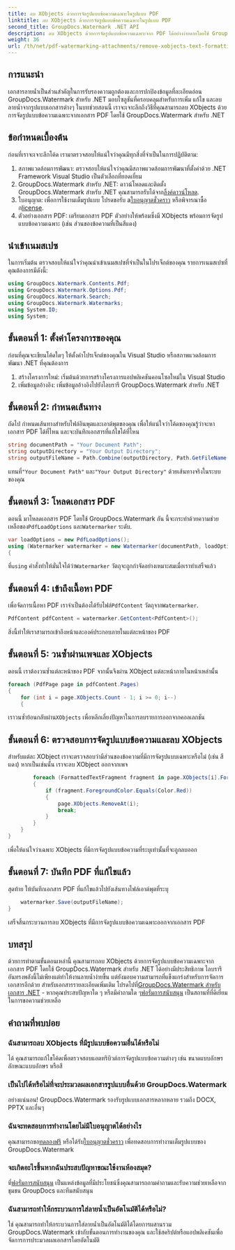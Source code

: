 ```yaml
---
title: ลบ XObjects ด้วยการจัดรูปแบบข้อความเฉพาะในรูปแบบ PDF
linktitle: ลบ XObjects ด้วยการจัดรูปแบบข้อความเฉพาะในรูปแบบ PDF
second_title: GroupDocs.Watermark .NET API
description: ลบ XObjects ด้วยการจัดรูปแบบข้อความเฉพาะจาก PDF ได้อย่างง่ายดายโดยใช้ GroupDocs.Watermark สำหรับ .NET ปฏิบัติตามคำแนะนำของเราเพื่อการจัดการเอกสารที่ราบรื่น
weight: 36
url: /th/net/pdf-watermarking-attachments/remove-xobjects-text-formatting-pdf/
---
```

## การแนะนำ
เอกสารลายน้ำเป็นส่วนสำคัญในการรับรองความถูกต้องและการปกป้องข้อมูลที่ละเอียดอ่อน GroupDocs.Watermark สำหรับ .NET มอบโซลูชันที่ครอบคลุมสำหรับการเพิ่ม แก้ไข และลบลายน้ำจากรูปแบบเอกสารต่างๆ ในบทช่วยสอนนี้ เราจะเจาะลึกถึงวิธีที่คุณสามารถลบ XObjects ด้วยการจัดรูปแบบข้อความเฉพาะจากเอกสาร PDF โดยใช้ GroupDocs.Watermark สำหรับ .NET
## ข้อกำหนดเบื้องต้น
ก่อนที่เราจะเจาะลึกโค้ด เรามาตรวจสอบให้แน่ใจว่าคุณมีทุกสิ่งที่จำเป็นในการปฏิบัติตาม:
1. สภาพแวดล้อมการพัฒนา: ตรวจสอบให้แน่ใจว่าคุณมีสภาพแวดล้อมการพัฒนาที่ตั้งค่าด้วย .NET Framework Visual Studio เป็นตัวเลือกที่ยอดเยี่ยม
2.  GroupDocs.Watermark สำหรับ .NET: ดาวน์โหลดและติดตั้ง GroupDocs.Watermark สำหรับ .NET คุณสามารถรับได้จาก[ลิ้งค์ดาวน์โหลด](https://releases.groupdocs.com/Watermark/net/).
3.  ใบอนุญาต: เพื่อการใช้งานเต็มรูปแบบ โปรดขอรับ a[ใบอนุญาตชั่วคราว](https://purchase.groupdocs.com/temporary-ใบอนุญาต/) หรือพิจารณาซื้อก[license](https://purchase.groupdocs.com/buy).
4. ตัวอย่างเอกสาร PDF: เตรียมเอกสาร PDF ตัวอย่างให้พร้อมซึ่งมี XObjects พร้อมการจัดรูปแบบข้อความเฉพาะ (เช่น ส่วนของข้อความที่เป็นสีแดง)

## นำเข้าเนมสเปซ
ในการเริ่มต้น ตรวจสอบให้แน่ใจว่าคุณนำเข้าเนมสเปซที่จำเป็นในโปรเจ็กต์ของคุณ รายการเนมสเปซที่คุณต้องการมีดังนี้:
```csharp
using GroupDocs.Watermark.Contents.Pdf;
using GroupDocs.Watermark.Options.Pdf;
using GroupDocs.Watermark.Search;
using GroupDocs.Watermark.Watermarks;
using System.IO;
using System;
```
## ขั้นตอนที่ 1: ตั้งค่าโครงการของคุณ
ก่อนที่คุณจะเขียนโค้ดใดๆ ให้ตั้งค่าโปรเจ็กต์ของคุณใน Visual Studio หรือสภาพแวดล้อมการพัฒนา .NET ที่คุณต้องการ
1. สร้างโครงการใหม่: เริ่มต้นด้วยการสร้างโครงการแอปพลิเคชันคอนโซลใหม่ใน Visual Studio
2. เพิ่มข้อมูลอ้างอิง: เพิ่มข้อมูลอ้างอิงไปยังไลบรารี GroupDocs.Watermark สำหรับ .NET
## ขั้นตอนที่ 2: กำหนดเส้นทาง
ถัดไป กำหนดเส้นทางสำหรับไฟล์อินพุตและเอาต์พุตของคุณ เพื่อให้แน่ใจว่าโค้ดของคุณรู้ว่าจะหาเอกสาร PDF ได้ที่ไหน และจะบันทึกเอกสารที่แก้ไขได้ที่ไหน
```csharp
string documentPath = "Your Document Path";
string outputDirectory = "Your Output Directory";
string outputFileName = Path.Combine(outputDirectory, Path.GetFileName(documentPath));
```
 แทนที่`"Your Document Path"` และ`"Your Output Directory"` ด้วยเส้นทางจริงในระบบของคุณ
## ขั้นตอนที่ 3: โหลดเอกสาร PDF
 ตอนนี้ มาโหลดเอกสาร PDF โดยใช้ GroupDocs.Watermark กัน นี้จะกระทำด้วยความช่วยเหลือของ`PdfLoadOptions` และ`Watermarker` ระดับ.
```csharp
var loadOptions = new PdfLoadOptions();
using (Watermarker watermarker = new Watermarker(documentPath, loadOptions))
{
```
 ที่`using` คำสั่งทำให้มั่นใจได้ว่า`Watermarker` วัตถุจะถูกกำจัดอย่างเหมาะสมเมื่อเราทำเสร็จแล้ว
## ขั้นตอนที่ 4: เข้าถึงเนื้อหา PDF
 เพื่อจัดการเนื้อหา PDF เราจำเป็นต้องได้รับไฟล์`PdfContent` วัตถุจาก`Watermarker`.
```csharp
PdfContent pdfContent = watermarker.GetContent<PdfContent>();
```
สิ่งนี้ทำให้เราสามารถเข้าถึงหน้าและองค์ประกอบภายในแต่ละหน้าของ PDF
## ขั้นตอนที่ 5: วนซ้ำผ่านเพจและ XObjects
ตอนนี้ เราต้องวนซ้ำแต่ละหน้าของ PDF จากนั้นจึงผ่าน XObject แต่ละหน้าภายในหน้าเหล่านั้น
```csharp
foreach (PdfPage page in pdfContent.Pages)
{
    for (int i = page.XObjects.Count - 1; i >= 0; i--)
    {
```
 เราวนซ้ำย้อนกลับผ่าน`XObjects` เพื่อหลีกเลี่ยงปัญหาในการลบรายการออกจากคอลเลกชัน
## ขั้นตอนที่ 6: ตรวจสอบการจัดรูปแบบข้อความและลบ XObjects
สำหรับแต่ละ XObject เราจะตรวจสอบว่ามีส่วนของข้อความที่มีการจัดรูปแบบเฉพาะหรือไม่ (เช่น สีแดง) หากเป็นเช่นนั้น เราจะลบ XObject ออกจากเพจ
```csharp
        foreach (FormattedTextFragment fragment in page.XObjects[i].FormattedTextFragments)
        {
            if (fragment.ForegroundColor.Equals(Color.Red))
            {
                page.XObjects.RemoveAt(i);
                break;
            }
        }
    }
}
```
เพื่อให้แน่ใจว่าเฉพาะ XObjects ที่มีการจัดรูปแบบข้อความที่ระบุเท่านั้นที่จะถูกลบออก
## ขั้นตอนที่ 7: บันทึก PDF ที่แก้ไขแล้ว
สุดท้าย ให้บันทึกเอกสาร PDF ที่แก้ไขแล้วไปยังเส้นทางไฟล์เอาต์พุตที่ระบุ
```csharp
    watermarker.Save(outputFileName);
}
```
เสร็จสิ้นกระบวนการลบ XObjects ที่มีการจัดรูปแบบข้อความเฉพาะออกจากเอกสาร PDF

## บทสรุป
ด้วยการทำตามขั้นตอนเหล่านี้ คุณสามารถลบ XObjects ด้วยการจัดรูปแบบข้อความเฉพาะจากเอกสาร PDF โดยใช้ GroupDocs.Watermark สำหรับ .NET ได้อย่างมีประสิทธิภาพ ไลบรารีอันทรงพลังนี้ไม่เพียงแต่ทำให้งานลายน้ำง่ายขึ้น แต่ยังมอบความสามารถที่แข็งแกร่งสำหรับการจัดการเอกสารอีกด้วย สำหรับเอกสารรายละเอียดเพิ่มเติม โปรดไปที่[GroupDocs.Watermark สำหรับเอกสาร .NET](https://tutorials.groupdocs.com/Watermark/net/) - หากคุณประสบปัญหาใด ๆ หรือมีคำถามใด ๆ[ฟอรั่มการสนับสนุน](https://forum.groupdocs.com/c/watermark/19) เป็นสถานที่ที่ดีเยี่ยมในการขอความช่วยเหลือ
## คำถามที่พบบ่อย
### ฉันสามารถลบ XObjects ที่มีรูปแบบข้อความอื่นได้หรือไม่
ได้ คุณสามารถแก้ไขโค้ดเพื่อตรวจสอบแอตทริบิวต์การจัดรูปแบบข้อความต่างๆ เช่น ขนาดแบบอักษร ลักษณะแบบอักษร หรือสี
### เป็นไปได้หรือไม่ที่จะประมวลผลเอกสารรูปแบบอื่นด้วย GroupDocs.Watermark
อย่างแน่นอน! GroupDocs.Watermark รองรับรูปแบบเอกสารหลากหลาย รวมถึง DOCX, PPTX และอื่นๆ
### ฉันจะทดสอบการทำงานโดยไม่มีใบอนุญาตได้อย่างไร
 คุณสามารถขอ[ทดลองฟรี](https://releases.groupdocs.com/) หรือได้รับ[ใบอนุญาตชั่วคราว](https://purchase.groupdocs.com/temporary-license/) เพื่อทดสอบการทำงานเต็มรูปแบบของ GroupDocs.Watermark
### จะเกิดอะไรขึ้นหากฉันประสบปัญหาขณะใช้งานห้องสมุด?
 ที่[ฟอรั่มการสนับสนุน](https://forum.groupdocs.com/c/watermark/19) เป็นแหล่งข้อมูลที่มีประโยชน์ซึ่งคุณสามารถถามคำถามและรับความช่วยเหลือจากชุมชน GroupDocs และทีมสนับสนุน
### ฉันสามารถทำให้กระบวนการใส่ลายน้ำเป็นอัตโนมัติได้หรือไม่?
ใช่ คุณสามารถทำให้กระบวนการใส่ลายน้ำเป็นอัตโนมัติได้โดยการผสานรวม GroupDocs.Watermark เข้ากับขั้นตอนการทำงานของคุณ และใช้สคริปต์หรือแอปพลิเคชันเพื่อจัดการการประมวลผลเอกสารโดยอัตโนมัติ
